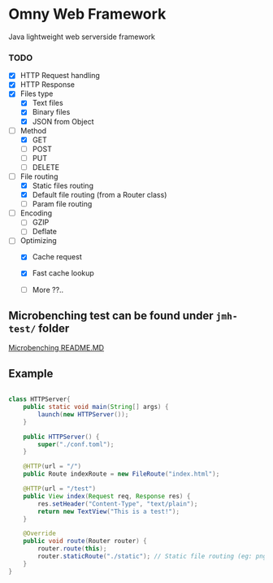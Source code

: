 # Omny Web Framework

Java lightweight web serverside framework

### TODO

- [x] HTTP Request handling
- [x] HTTP Response
- [x] Files type
  - [x] Text files
  - [x] Binary files
  - [x] JSON from Object
- [ ] Method
  - [x] GET
  - [ ] POST
  - [ ] PUT
  - [ ] DELETE
- [ ] File routing
  - [x] Static files routing
  - [x] Default file routing (from a Router class)
  - [ ] Param file routing
- [ ] Encoding
  - [ ] GZIP
  - [ ] Deflate
- [ ] Optimizing
  - [x] Cache request
  - [x] Fast cache lookup
  - [ ] More ??..


## Microbenching test can be found under `jmh-test/` folder
[Microbenching README.MD](jmh-test/README.md)
## Example

```java

class HTTPServer{
    public static void main(String[] args) {
		launch(new HTTPServer());
	}

	public HTTPServer() {
		super("./conf.toml");
	}

    @HTTP(url = "/")
	public Route indexRoute = new FileRoute("index.html");

    @HTTP(url = "/test")
	public View index(Request req, Response res) {
		res.setHeader("Content-Type", "text/plain");
		return new TextView("This is a test!");
	}

	@Override
	public void route(Router router) {
		router.route(this);
		router.staticRoute("./static"); // Static file routing (eg: png, jpg, xml files)
	}
}    
```

